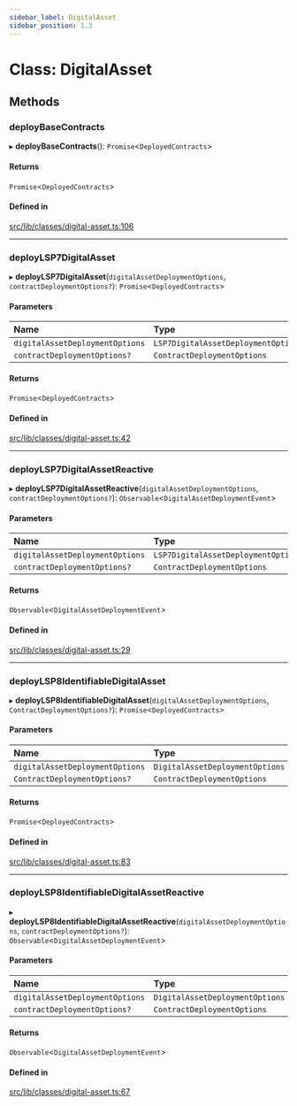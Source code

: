 ```yaml
---
sidebar_label: DigitalAsset
sidebar_position: 1.3
---
```

# Class: DigitalAsset

## Methods

### deployBaseContracts

▸ **deployBaseContracts**(): `Promise`<`DeployedContracts`\>

#### Returns

`Promise`<`DeployedContracts`\>

#### Defined in

[src/lib/classes/digital-asset.ts:106](https://github.com/lukso-network/tools-lsp-factory/blob/0803dfe/src/lib/classes/digital-asset.ts#L106)

___

### deployLSP7DigitalAsset

▸ **deployLSP7DigitalAsset**(`digitalAssetDeploymentOptions`, `contractDeploymentOptions?`): `Promise`<`DeployedContracts`\>

#### Parameters

| Name | Type |
| :------ | :------ |
| `digitalAssetDeploymentOptions` | `LSP7DigitalAssetDeploymentOptions` |
| `contractDeploymentOptions?` | `ContractDeploymentOptions` |

#### Returns

`Promise`<`DeployedContracts`\>

#### Defined in

[src/lib/classes/digital-asset.ts:42](https://github.com/lukso-network/tools-lsp-factory/blob/0803dfe/src/lib/classes/digital-asset.ts#L42)

___

### deployLSP7DigitalAssetReactive

▸ **deployLSP7DigitalAssetReactive**(`digitalAssetDeploymentOptions`, `contractDeploymentOptions?`): `Observable`<`DigitalAssetDeploymentEvent`\>

#### Parameters

| Name | Type |
| :------ | :------ |
| `digitalAssetDeploymentOptions` | `LSP7DigitalAssetDeploymentOptions` |
| `contractDeploymentOptions?` | `ContractDeploymentOptions` |

#### Returns

`Observable`<`DigitalAssetDeploymentEvent`\>

#### Defined in

[src/lib/classes/digital-asset.ts:29](https://github.com/lukso-network/tools-lsp-factory/blob/0803dfe/src/lib/classes/digital-asset.ts#L29)

___

### deployLSP8IdentifiableDigitalAsset

▸ **deployLSP8IdentifiableDigitalAsset**(`digitalAssetDeploymentOptions`, `ContractDeploymentOptions?`): `Promise`<`DeployedContracts`\>

#### Parameters

| Name | Type |
| :------ | :------ |
| `digitalAssetDeploymentOptions` | `DigitalAssetDeploymentOptions` |
| `ContractDeploymentOptions?` | `ContractDeploymentOptions` |

#### Returns

`Promise`<`DeployedContracts`\>

#### Defined in

[src/lib/classes/digital-asset.ts:83](https://github.com/lukso-network/tools-lsp-factory/blob/0803dfe/src/lib/classes/digital-asset.ts#L83)

___

### deployLSP8IdentifiableDigitalAssetReactive

▸ **deployLSP8IdentifiableDigitalAssetReactive**(`digitalAssetDeploymentOptions`, `contractDeploymentOptions?`): `Observable`<`DigitalAssetDeploymentEvent`\>

#### Parameters

| Name | Type |
| :------ | :------ |
| `digitalAssetDeploymentOptions` | `DigitalAssetDeploymentOptions` |
| `contractDeploymentOptions?` | `ContractDeploymentOptions` |

#### Returns

`Observable`<`DigitalAssetDeploymentEvent`\>

#### Defined in

[src/lib/classes/digital-asset.ts:67](https://github.com/lukso-network/tools-lsp-factory/blob/0803dfe/src/lib/classes/digital-asset.ts#L67)
